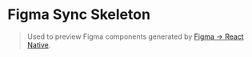 # Figma Sync Skeleton
> Used to preview Figma components generated by [Figma -> React Native](https://www.figma.com/community/plugin/821138713091291738).
